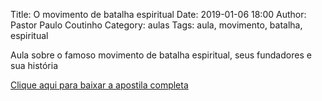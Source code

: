 Title: O movimento de batalha espiritual
Date: 2019-01-06 18:00
Author: Pastor Paulo Coutinho
Category: aulas
Tags: aula, movimento, batalha, espiritual

Aula sobre o famoso movimento de batalha espiritual, seus fundadores e sua história

[Clique aqui para baixar a apostila completa](https://www.dropbox.com/s/5z9an4pbi5a0pei/AULA%20-%20EBD%20-%2006%3A01%3A2019.pdf?dl=1)